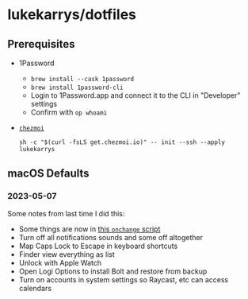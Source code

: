 # lukekarrys/dotfiles

## Prerequisites

- 1Password
    - `brew install --cask 1password`
    - `brew install 1password-cli`
    - Login to 1Password.app and connect it to the CLI in "Developer" settings
    - Confirm with `op whoami`

- [`chezmoi`](https://www.chezmoi.io/install/#one-line-package-install)
    ```
    sh -c "$(curl -fsLS get.chezmoi.io)" -- init --ssh --apply lukekarrys
    ```

## macOS Defaults

### 2023-05-07

Some notes from last time I did this:

- Some things are now in [this `onchange` script](run_onchange_after_macos_defaults.sh.tmpl)
- Turn off all notifications sounds and some off altogether
- Map Caps Lock to Escape in keyboard shortcuts
- Finder view everything as list
- Unlock with Apple Watch
- Open Logi Options to install Bolt and restore from backup
- Turn on accounts in system settings so Raycast, etc can access calendars
